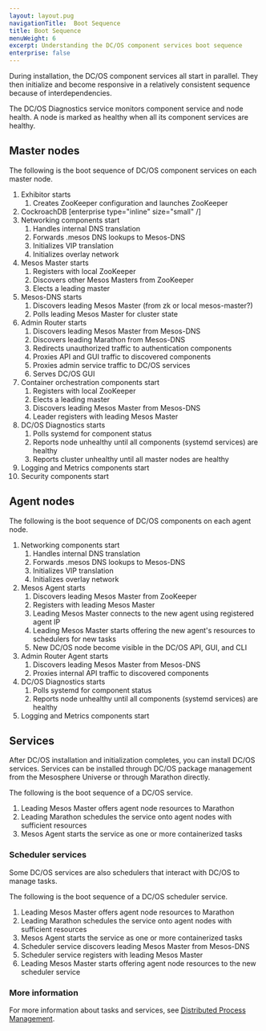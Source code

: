 ```yaml
---
layout: layout.pug
navigationTitle:  Boot Sequence
title: Boot Sequence
menuWeight: 6
excerpt: Understanding the DC/OS component services boot sequence
enterprise: false
---
```




During installation, the DC/OS component services all start in parallel. They then initialize and become responsive in a relatively consistent sequence because of interdependencies.

The DC/OS Diagnostics service monitors component service and node health. A node is marked as healthy when all its component services are healthy.

## Master nodes

The following is the boot sequence of DC/OS component services on each master node.

1. Exhibitor starts
    1. Creates ZooKeeper configuration and launches ZooKeeper
1. CockroachDB [enterprise type="inline" size="small" /]
1. Networking components start
    1. Handles internal DNS translation
    1. Forwards .mesos DNS lookups to Mesos-DNS
    1. Initializes VIP translation
    1. Initializes overlay network
1. Mesos Master starts
    1. Registers with local ZooKeeper
    1. Discovers other Mesos Masters from ZooKeeper
    1. Elects a leading master
1. Mesos-DNS starts
    1. Discovers leading Mesos Master (from zk or local mesos-master?)
    1. Polls leading Mesos Master for cluster state
1. Admin Router starts
    1. Discovers leading Mesos Master from Mesos-DNS
    1. Discovers leading Marathon from Mesos-DNS
    1. Redirects unauthorized traffic to authentication components
    1. Proxies API and GUI traffic to discovered components
    1. Proxies admin service traffic to DC/OS services
    1. Serves DC/OS GUI
1. Container orchestration components start
    1. Registers with local ZooKeeper
    1. Elects a leading master
    1. Discovers leading Mesos Master from Mesos-DNS
    1. Leader registers with leading Mesos Master
1. DC/OS Diagnostics starts
    1. Polls systemd for component status
    1. Reports node unhealthy until all components (systemd services) are healthy
    1. Reports cluster unhealthy until all master nodes are healthy
1. Logging and Metrics components start
1. Security components start

## Agent nodes

The following is the boot sequence of DC/OS components on each agent node.

1. Networking components start
    1. Handles internal DNS translation
    1. Forwards .mesos DNS lookups to Mesos-DNS
    1. Initializes VIP translation
    1. Initializes overlay network
1. Mesos Agent starts
    1. Discovers leading Mesos Master from ZooKeeper
    1. Registers with leading Mesos Master
    1. Leading Mesos Master connects to the new agent using registered agent IP
    1. Leading Mesos Master starts offering the new agent's resources to schedulers for new tasks
    1. New DC/OS node become visible in the DC/OS API, GUI, and CLI
1. Admin Router Agent starts
    1. Discovers leading Mesos Master from Mesos-DNS
    1. Proxies internal API traffic to discovered components   
1. DC/OS Diagnostics starts
    1. Polls systemd for component status
    1. Reports node unhealthy until all components (systemd services) are healthy
1. Logging and Metrics components start

## Services

After DC/OS installation and initialization completes, you can install DC/OS services. Services can be installed through DC/OS package management from the Mesosphere Universe or through Marathon directly.

The following is the boot sequence of a DC/OS service.

1. Leading Mesos Master offers agent node resources to Marathon
1. Leading Marathon schedules the service onto agent nodes with sufficient resources
1. Mesos Agent starts the service as one or more containerized tasks

### Scheduler services

Some DC/OS services are also schedulers that interact with DC/OS to manage tasks.

The following is the boot sequence of a DC/OS scheduler service.

1. Leading Mesos Master offers agent node resources to Marathon
1. Leading Marathon schedules the service onto agent nodes with sufficient resources
1. Mesos Agent starts the service as one or more containerized tasks
1. Scheduler service discovers leading Mesos Master from Mesos-DNS
1. Scheduler service registers with leading Mesos Master
1. Leading Mesos Master starts offering agent node resources to the new scheduler service

### More information 

For more information about tasks and services, see [Distributed Process Management](/1.11/overview/architecture/distributed-process-management/).
